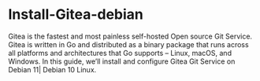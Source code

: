 # Install-Gitea-debian
Gitea is the fastest and most painless self-hosted Open source Git Service. Gitea is written in Go and distributed as a binary package that runs across all platforms and architectures that Go supports – Linux, macOS, and Windows. In this guide, we’ll install and configure Gitea Git Service on Debian 11| Debian 10 Linux.
